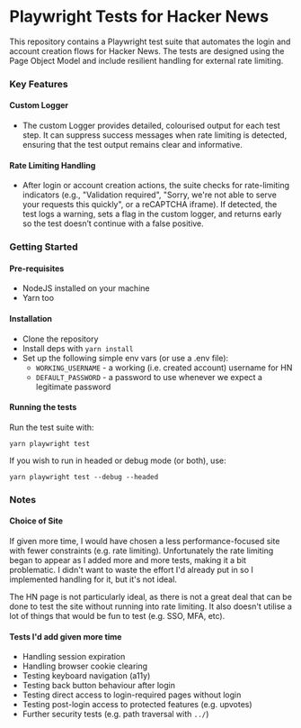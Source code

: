 # Playwright Tests for Hacker News

This repository contains a Playwright test suite that automates the login and account creation flows for Hacker News. The tests are designed using the Page Object Model and include resilient handling for external rate limiting.

### Key Features

#### Custom Logger
-  The custom Logger provides detailed, colourised output for each test step. It can suppress success messages when rate limiting is detected, ensuring that the test output remains clear and informative. 

#### Rate Limiting Handling
- After login or account creation actions, the suite checks for rate-limiting indicators (e.g., "Validation required", "Sorry, we're not able to serve your requests this quickly", or a reCAPTCHA iframe). If detected, the test logs a warning, sets a flag in the custom logger, and returns early so the test doesn’t continue with a false positive.


### Getting Started
#### Pre-requisites
- NodeJS installed on your machine
- Yarn too

#### Installation
- Clone the repository
- Install deps with `yarn install`
- Set up the following simple env vars (or use a .env file):
  - `WORKING_USERNAME` - a working (i.e. created account) username for HN
  - `DEFAULT_PASSWORD` - a password to use whenever we expect a legitimate password

#### Running the tests
Run the test suite with:
```
yarn playwright test
```

If you wish to run in headed or debug mode (or both), use:
```
yarn playwright test --debug --headed
```

### Notes
#### Choice of Site
If given more time, I would have chosen a less performance-focused site with fewer constraints (e.g. rate limiting). Unfortunately the rate limiting began to appear as I added more and more tests, making it a bit problematic. 
I didn't want to waste the effort I'd already put in so I implemented handling for it, but it's not ideal.

The HN page is not particularly ideal, as there is not a great deal that can be done to test the site without running into rate limiting. It also doesn't utilise a lot of things that would be fun to test (e.g. SSO, MFA, etc).

#### Tests I'd add given more time 
- Handling session expiration
- Handling browser cookie clearing
- Testing keyboard navigation (a11y)
- Testing back button behaviour after login
- Testing direct access to login-required pages without login
- Testing post-login access to protected features (e.g. upvotes)
- Further security tests (e.g. path traversal with `../`)
